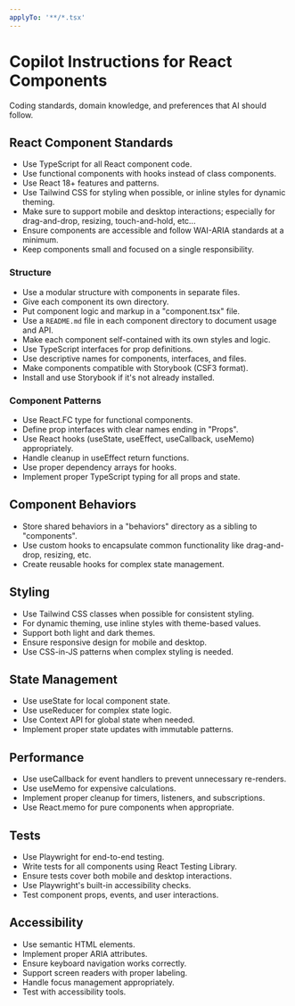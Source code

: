 ```yaml
---
applyTo: '**/*.tsx'
---
```

# Copilot Instructions for React Components

Coding standards, domain knowledge, and preferences that AI should follow.

## React Component Standards

- Use TypeScript for all React component code.
- Use functional components with hooks instead of class components.
- Use React 18+ features and patterns.
- Use Tailwind CSS for styling when possible, or inline styles for dynamic theming.
- Make sure to support mobile and desktop interactions; especially for drag-and-drop, resizing, touch-and-hold, etc...
- Ensure components are accessible and follow WAI-ARIA standards at a minimum.
- Keep components small and focused on a single responsibility.

### Structure

- Use a modular structure with components in separate files.
- Give each component its own directory.
- Put component logic and markup in a "component.tsx" file.
- Use a `README.md` file in each component directory to document usage and API.
- Make each component self-contained with its own styles and logic.
- Use TypeScript interfaces for prop definitions.
- Use descriptive names for components, interfaces, and files.
- Make components compatible with Storybook (CSF3 format).
- Install and use Storybook if it's not already installed.

### Component Patterns

- Use React.FC type for functional components.
- Define prop interfaces with clear names ending in "Props".
- Use React hooks (useState, useEffect, useCallback, useMemo) appropriately.
- Handle cleanup in useEffect return functions.
- Use proper dependency arrays for hooks.
- Implement proper TypeScript typing for all props and state.

## Component Behaviors

- Store shared behaviors in a "behaviors" directory as a sibling to "components".
- Use custom hooks to encapsulate common functionality like drag-and-drop, resizing, etc.
- Create reusable hooks for complex state management.

## Styling

- Use Tailwind CSS classes when possible for consistent styling.
- For dynamic theming, use inline styles with theme-based values.
- Support both light and dark themes.
- Ensure responsive design for mobile and desktop.
- Use CSS-in-JS patterns when complex styling is needed.

## State Management

- Use useState for local component state.
- Use useReducer for complex state logic.
- Use Context API for global state when needed.
- Implement proper state updates with immutable patterns.

## Performance

- Use useCallback for event handlers to prevent unnecessary re-renders.
- Use useMemo for expensive calculations.
- Implement proper cleanup for timers, listeners, and subscriptions.
- Use React.memo for pure components when appropriate.

## Tests

- Use Playwright for end-to-end testing.
- Write tests for all components using React Testing Library.
- Ensure tests cover both mobile and desktop interactions.
- Use Playwright's built-in accessibility checks.
- Test component props, events, and user interactions.

## Accessibility

- Use semantic HTML elements.
- Implement proper ARIA attributes.
- Ensure keyboard navigation works correctly.
- Support screen readers with proper labeling.
- Handle focus management appropriately.
- Test with accessibility tools.
